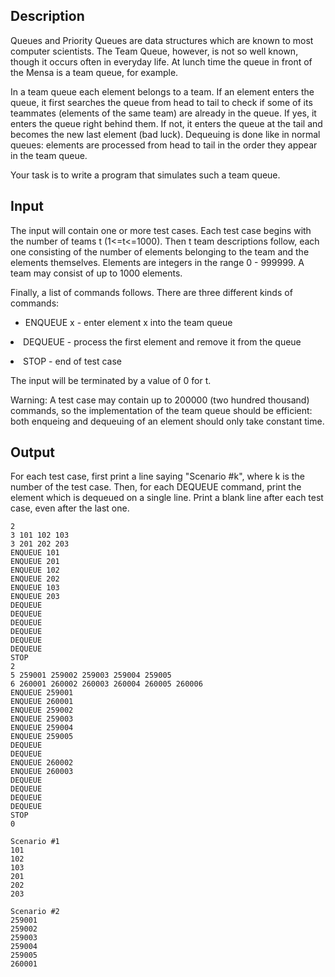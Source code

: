 <h2>Description</h2><p>Queues and Priority Queues are data structures which are known to most computer scientists. The Team Queue, however, is not so well known, though it occurs often in everyday life. At lunch time the queue in front of the Mensa is a team queue, for example.</p><p>In a team queue each element belongs to a team. If an element enters the queue, it first searches the queue from head to tail to check if some of its teammates (elements of the same team) are already in the queue. If yes, it enters the queue right behind them. If not, it enters the queue at the tail and becomes the new last element (bad luck). Dequeuing is done like in normal queues: elements are processed from head to tail in the order they appear in the team queue.</p><p>Your task is to write a program that simulates such a team queue.</p><h2>Input</h2><p>The input will contain one or more test cases. Each test case begins with the number of teams t (1&lt;=t&lt;=1000). Then t team descriptions follow, each one consisting of the number of elements belonging to the team and the elements themselves. Elements are integers in the range 0 - 999999. A team may consist of up to 1000 elements.</p><p>Finally, a list of commands follows. There are three different kinds of commands:</p><p><ul><li>ENQUEUE x - enter element x into the team queue</li></ul></p><p><li>DEQUEUE - process the first element and remove it from the queue</li></p><p><li>STOP - end of test case </li></p><p>The input will be terminated by a value of 0 for t.</p><p>Warning: A test case may contain up to 200000 (two hundred thousand) commands, so the implementation of the team queue should be efficient: both enqueing and dequeuing of an element should only take constant time.</p><h2>Output</h2><p>For each test case, first print a line saying "Scenario #k", where k is the number of the test case. Then, for each DEQUEUE command, print the element which is dequeued on a single line. Print a blank line after each test case, even after the last one.</p>

<pre><code class="language-input1">2
3 101 102 103
3 201 202 203
ENQUEUE 101
ENQUEUE 201
ENQUEUE 102
ENQUEUE 202
ENQUEUE 103
ENQUEUE 203
DEQUEUE
DEQUEUE
DEQUEUE
DEQUEUE
DEQUEUE
DEQUEUE
STOP
2
5 259001 259002 259003 259004 259005
6 260001 260002 260003 260004 260005 260006
ENQUEUE 259001
ENQUEUE 260001
ENQUEUE 259002
ENQUEUE 259003
ENQUEUE 259004
ENQUEUE 259005
DEQUEUE
DEQUEUE
ENQUEUE 260002
ENQUEUE 260003
DEQUEUE
DEQUEUE
DEQUEUE
DEQUEUE
STOP
0
</code></pre>

<pre><code class="language-output1">Scenario #1
101
102
103
201
202
203

Scenario #2
259001
259002
259003
259004
259005
260001
</code></pre>
